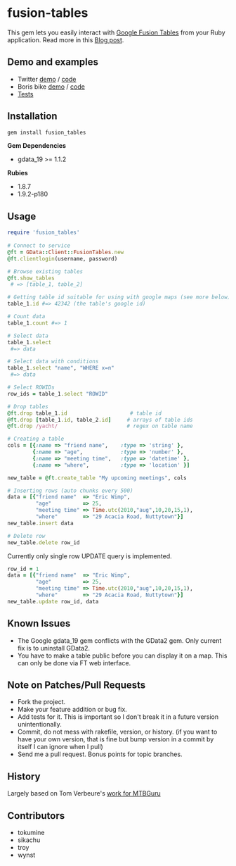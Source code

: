 fusion-tables
==============

This gem lets you easily interact with [Google Fusion Tables](http://www.google.com/fusiontables/Home) from your Ruby application. Read more in this [Blog post](http://www.tokumine.com/2010/08/10/fusion-tables-gem/).

Demo and examples
------------------

* Twitter [demo](http://tables.googlelabs.com/DataSource?snapid=73106) / [code](http://github.com/tokumine/fusion-tables/blob/master/examples/compare_tweets.rb)
* Boris bike [demo](http://tables.googlelabs.com/DataSource?snapid=78314) / [code](http://github.com/tokumine/fusion-tables/blob/master/examples/boris_bikes.rb) 
* [Tests](http://github.com/tokumine/fusion-tables/tree/master/test/)

Installation
-------------

``` bash
gem install fusion_tables
```

**Gem Dependencies**

* gdata_19 >= 1.1.2

**Rubies**

* 1.8.7
* 1.9.2-p180

Usage 
------
``` ruby
require 'fusion_tables'
	
# Connect to service	
@ft = GData::Client::FusionTables.new      
@ft.clientlogin(username, password)

# Browse existing tables
@ft.show_tables
 # => [table_1, table_2] 

# Getting table id suitable for using with google maps (see more below)
table_1.id #=> 42342 (the table's google id)

# Count data
table_1.count #=> 1

# Select data
table_1.select 
 #=> data

# Select data with conditions
table_1.select "name", "WHERE x=n"
 #=> data

# Select ROWIDs
row_ids = table_1.select "ROWID"

# Drop tables
@ft.drop table_1.id                    # table id
@ft.drop [table_1.id, table_2.id]     # arrays of table ids
@ft.drop /yacht/                      # regex on table name

# Creating a table
cols = [{:name => "friend name",    :type => 'string' },
        {:name => "age",            :type => 'number' },
        {:name => "meeting time",   :type => 'datetime' },
        {:name => "where",          :type => 'location' }]

new_table = @ft.create_table "My upcoming meetings", cols

# Inserting rows (auto chunks every 500)
data = [{"friend name" 	=> "Eric Wimp", 
         "age"          => 25, 
         "meeting time" => Time.utc(2010,"aug",10,20,15,1),
         "where"        => "29 Acacia Road, Nuttytown"}]
new_table.insert data

# Delete row
new_table.delete row_id
```

Currently only single row UPDATE query is implemented.

``` ruby
row_id = 1
data = [{"friend name" 	=> "Eric Wimp", 
         "age"          => 25, 
         "meeting time" => Time.utc(2010,"aug",10,20,15,1),
         "where"        => "29 Acacia Road, Nuttytown"}]
new_table.update row_id, data	
```

Known Issues
-------------

* The Google gdata_19 gem conflicts with the GData2 gem. Only current fix is to uninstall GData2.
* You have to make a table public before you can display it on a map. This can only be done via FT web interface. 

Note on Patches/Pull Requests
------------------------------
 
* Fork the project.
* Make your feature addition or bug fix.
* Add tests for it. This is important so I don't break it in a
  future version unintentionally.
* Commit, do not mess with rakefile, version, or history.
  (if you want to have your own version, that is fine but bump version in a commit by itself I can ignore when I pull)
* Send me a pull request. Bonus points for topic branches.

History
--------

Largely based on Tom Verbeure's [work for MTBGuru](http://code.google.com/p/mtbguru-fusiontables/)

Contributors
-------------

* tokumine
* sikachu
* troy
* wynst

